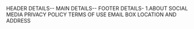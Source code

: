 HEADER DETAILS--
MAIN DETAILS--
                                FOOTER DETAILS-
                                1.ABOUT
                                SOCIAL MEDIA
                                PRIVACY POLICY
                                TERMS OF USE
                                EMAIL BOX
                                LOCATION AND ADDRESS
                                